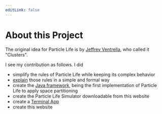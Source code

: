 ```yaml
---
editLink: false
---
```


# About this Project

The original idea for Particle Life is by [Jeffrey Ventrella](https://en.wikipedia.org/wiki/Jeffrey_Ventrella), who called it "Clusters".

I see my contribution as follows. I did
- simplify the rules of Particle Life while keeping its complex behavior
- [explain](https://youtu.be/scvuli-zcRc) those rules in a simple and formal way
- create the [Java framework](/java-framework/overview), being the first implementation of Particle Life to apply space partitioning
- create the Particle Life Simulator downloadable from this website
- create a [Terminal App](https://github.com/tom-mohr/particle-life-cli)
- create this website 
